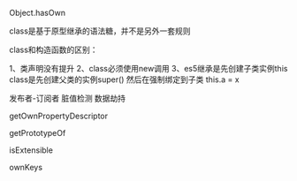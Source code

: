 Object.hasOwn

class是基于原型继承的语法糖，并不是另外一套规则

class和构造函数的区别：

1、类声明没有提升
2、class必须使用new调用
3、es5继承是先创建子类实例this
    class是先创建父类的实例super()
    然后在强制绑定到子类
    this.a = x


发布者-订阅者
脏值检测
数据劫持


getOwnPropertyDescriptor


getPrototypeOf


isExtensible


ownKeys

